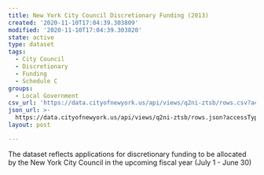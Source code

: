 ```yaml
---
title: New York City Council Discretionary Funding (2013)
created: '2020-11-10T17:04:39.303809'
modified: '2020-11-10T17:04:39.303820'
state: active
type: dataset
tags:
  - City Council
  - Discretionary
  - Funding
  - Schedule C
groups:
  - Local Government
csv_url: 'https://data.cityofnewyork.us/api/views/q2ni-ztsb/rows.csv?accessType=DOWNLOAD'
json_url: >-
  https://data.cityofnewyork.us/api/views/q2ni-ztsb/rows.json?accessType=DOWNLOAD
layout: post

---
```

The dataset reflects applications for discretionary funding to be allocated by the New York City Council in the upcoming fiscal year (July 1 - June 30)
